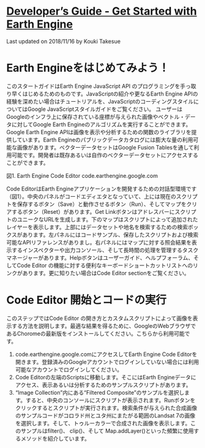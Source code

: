 # [Developer’s Guide - Get Started with Earth Engine](https://developers.google.com/earth-engine/getstarted)
Last updated on 2018/11/16 by Kouki Takesue

# Earth Engineをはじめてみよう！
このスタートガイドはEarth Engine JavaScript API のプログラミングを手っ取り早くはじめるためのものです。JavaScriptの紹介や更なるEarth Engine APIの経験を深めたい場合はチュートリアルを、JavaScriptのコーディングスタイルについてはGoogle JavaScriptスタイルガイドをご覧ください。
ユーザーはGoogleのインフラ上に保存されている座標が与えられた画像やベクトル・データに対してGoogle Earth Engineのアルゴリズムを実行することができます。Google Earth Engine APIは画像を表示や分析するための関数のライブラリを提供しています。Earth Engineのパブリックデータカタログには膨大な量の利用可能な画像があります。ベクターデータセットはGoogle Fusion Tablesを通して利用可能です。開発者は既存あるいは自作のベクターデータセットにアクセスすることができます。

図1. Earth Engine Code Editor  code.earthengine.google.com

Code EditorはEarth Engineアプリケーションを開発するための対話型環境です（図1）。中央のパネルがコードエディエタとなっていて、上には現在のスクリプトを保存するボタン（Save）と動作させるボタン（Run）、そしてマップをクリアするボタン（Reset）があります。Get LinkボタンはアドレスバーにスクリプトのユニークなURLを生成します。下のマップはスクリプトによって追加されたレイヤーを表示します。上部にはデータセットや地名を検索するための検索ボックスがあります。左パネルにはコードサンプル、保存したスクリプトおよび検索可能なAPIリファレンスがありまし。右パネルにはマップに対する照会結果を表示するインスペクターや出力コンソール、そして長時間の処理を管理するタスクマネージャーがあります。Helpボタンはユーザーガイド、ヘルプフォーラム、そしてCode Editor の機能に対する便利なキーボードショートカットリストへのリンクがあります。更に知りたい場合はCode Editor sectionをご覧ください。

# Code Editor 開始とコードの実行
このステップではCode Editor の開き方とカスタムスクリプトによって画像を表示する方法を説明します。最適な結果を得るために、GoogleのWebブラウザであるChoromeの最新版をインストールしてください。こちらから利用可能です。

1. code.earthengine.google.comにアクセスしてEarth Engine Code Editorを開きます。登録済みのGoogleアカウントでログインしていない場合には利用可能なアカウントでログインしてください。
2. Code Editorの左端のScriptsに移動します。そこにはEarth Engineデータにアクセス、表示あるいは分析するためのサンプルスクリプトがあります。
3. “Image Collection”内にある“Filtered Composite”のサンプルを選択します。すると、中央のコンソールにスクリプトが表示されます。Runボタンをクリックするとスクリプトが実行されます。検索条件が与えられた合成画像のサンプルコードがコロラド州とユタ州にまたがる範囲のLandsat 7の画像を選択します。そして、トゥルーカラーで合成された画像を表示します。このサンプルはfilter()、 clip()、そして Map.addLayer()といった頻繁に使用するメソッドを紹介しています。

